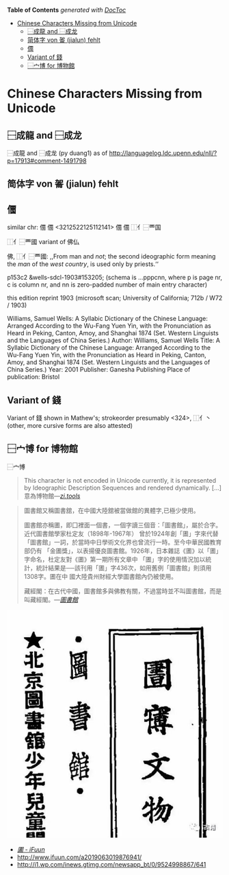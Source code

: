 


<!-- START doctoc generated TOC please keep comment here to allow auto update -->
<!-- DON'T EDIT THIS SECTION, INSTEAD RE-RUN doctoc TO UPDATE -->
**Table of Contents**  *generated with [DocToc](https://github.com/thlorenz/doctoc)*

- [Chinese Characters Missing from Unicode](#chinese-characters-missing-from-unicode)
  - [⿱成龍 and ⿱成龙](#%E2%BF%B1%E6%88%90%E9%BE%8D-and-%E2%BF%B1%E6%88%90%E9%BE%99)
  - [简体字 von 嗧 (jialun) fehlt](#%E7%AE%80%E4%BD%93%E5%AD%97-von-%E5%97%A7-jialun-fehlt)
  - [𠏹](#%F0%A0%8F%B9)
  - [Variant of 錢](#variant-of-%E9%8C%A2)
  - [⿱宀博 for 博物館](#%E2%BF%B1%E5%AE%80%E5%8D%9A-for-%E5%8D%9A%E7%89%A9%E9%A4%A8)

<!-- END doctoc generated TOC please keep comment here to allow auto update -->



<!-- # **NO LONGER USED; MIGRATED TO MINGKWAI-TYPESETTER-TEXTS/ISSUES ### -->


# Chinese Characters Missing from Unicode


## ⿱成龍 and ⿱成龙

⿱成龍 and ⿱成龙 (py duang1) as of http://languagelog.ldc.upenn.edu/nll/?p=17913#comment-1491798




## 简体字 von 嗧 (jialun) fehlt

## 𠏹

similar chr:
&#x203f9;	𠏹	<3212522125112141>
&#x203f9;	𠏹	⿰亻⿱覀国

⿰亻⿱覀國
variant of 佛仏

佛, ⿰亻⿱覀國: ,,From man and <i>not</i>; the second
ideographic form meaning the <i>man</i> of the <i>west country</i>, is used
only by priests.‘‘

p153c2
&wells-sdcl-1903#153205;
(schema is ...pppcnn, where p is page nr, c is column nr, and nn is zero-padded number of main entry character)

this edition reprint 1903 (microsoft scan; University of California; 712b / W72 / 1903)

Williams, Samuel Wells: A Syllabic Dictionary of the Chinese Language: Arranged According to the Wu-Fang Yuen Yin, with the Pronunciation as Heard in Peking, Canton, Amoy, and Shanghai 1874 (Set. Western Linguists and the Languages of China Series.)
Author: Williams, Samuel Wells
Title: A Syllabic Dictionary of the Chinese Language: Arranged According to the Wu-Fang Yuen Yin, with the Pronunciation as Heard in Peking, Canton, Amoy, and Shanghai 1874 (Set. Western Linguists and the Languages of China Series.)
Year: 2001
Publisher: Ganesha Publishing
Place of publication: Bristol

## Variant of 錢

Variant of 錢 shown in Mathew's; strokeorder presumably <324>, ⿰亻丶 (other,
more cursive forms are also attested)


## ⿱宀博 for 博物館

⿱宀博

> This character is not encoded in Unicode currently, it is represented by Ideographic Description Sequences
> and rendered dynamically. [...]
> 意為博物館—[*zi.tools*](https://zi.tools/zi/%E2%BF%B1%E5%AE%80%E5%8D%9A?secondary=ids&seq=%E2%BF%B1%E5%AE%80%E5%8D%9A)


> 圖書館又稱圖書舘，在中國大陸舘被當做館的異體字,已極少使用。
>
> 圖書館亦稱圕，即囗裡面一個書，一個字讀三個音：「圖書館」，屬於合字。近代圖書館學家杜定友（1898年-1967年）
> 曾於1924年創「圕」字來代替「圖書館」一詞，於當時中日學術文化界也曾流行一時。至今中華民國教育部仍有
> 「金圕獎」，以表揚優良圖書館。1926年，日本雜誌《圕》以「圕」字命名，杜定友對《圕》第一期所有文章中
>「圕」字的使用情況加以統計，統計結果是──該刊用「圕」字436次，如用舊例「圖書館」則須用1308字。圕在中
> 國大陸貴州財經大學圖書館內仍被使用。
>
> 藏經閣：在古代中國，圖書館多與佛教有關，不過當時並不叫圖書館，而是叫藏經閣。—[*圖書館*](https://zh.wikipedia.org/zh-tw/图书馆)


![*图书馆博物馆文物*](./图书馆博物馆文物-641.jpeg)

* [*圕 - iFuun*](http://www.ifuun.com/a2019063019876941/)
* http://www.ifuun.com/a2019063019876941/
* http://i1.wp.com/inews.gtimg.com/newsapp_bt/0/9524998867/641


